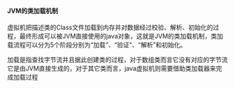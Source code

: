 #### JVM的类加载机制
虚拟机把描述类的Class文件加载到内存并对数据经过校验、解析、初始化的过程，最终形成可以被JVM直接使用的java对象，这就是JVM的类加载机制，类加载流程可以分为5个阶段分别为“加载”、“验证”、“解析”和初始化。

加载是指查找字节流并且据此创建类的过程，对于数组类而言它没有对应的字节流它是由JVM直接生成的，对于其它类而言，java虚拟机则需要借助类加载器来完成加载过程
